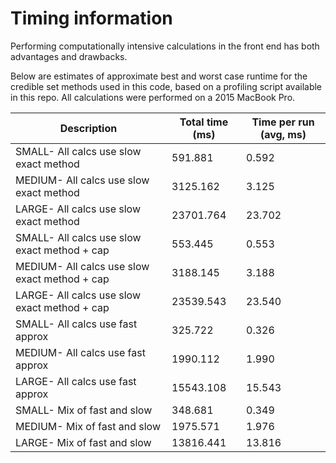 # Timing information

Performing computationally intensive calculations in the front end has both advantages and drawbacks.

Below are estimates of approximate best and worst case runtime for the credible set methods used in this code,
based on a profiling script available in this repo. All calculations were performed on a 2015 MacBook Pro.


| Description                                   | Total time (ms) | Time per run (avg, ms) |
| --------------------------------------------- | ----------------| ---------------------- |
| SMALL- All calcs use slow exact method        | 591.881         | 0.592                  |
| MEDIUM- All calcs use slow exact method       | 3125.162        | 3.125                  |
| LARGE- All calcs use slow exact method        | 23701.764       | 23.702                 |
| SMALL- All calcs use slow exact method + cap  | 553.445         | 0.553                  |
| MEDIUM- All calcs use slow exact method + cap | 3188.145        | 3.188                  |
| LARGE- All calcs use slow exact method + cap  | 23539.543       | 23.540                 |
| SMALL- All calcs use fast approx              | 325.722         | 0.326                  |
| MEDIUM- All calcs use fast approx             | 1990.112        | 1.990                  |
| LARGE- All calcs use fast approx              | 15543.108       | 15.543                 |
| SMALL- Mix of fast and slow                   | 348.681         | 0.349                  |
| MEDIUM- Mix of fast and slow                  | 1975.571        | 1.976                  |
| LARGE- Mix of fast and slow                   | 13816.441       | 13.816                 |
